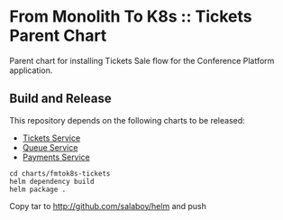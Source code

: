 # From Monolith To K8s :: Tickets Parent Chart

Parent chart for installing Tickets Sale flow for the Conference Platform application.

## Build and Release

This repository depends on the following charts to be released: 
- [Tickets Service](https://github.com/salaboy/fmtok8s-tickets-service/)
- [Queue Service](https://github.com/salaboy/fmtok8s-queue-service/)
- [Payments Service](https://github.com/salaboy/fmtok8s-payments-service/)


```
cd charts/fmtok8s-tickets
helm dependency build
helm package .
```

Copy tar to http://github.com/salaboy/helm and push